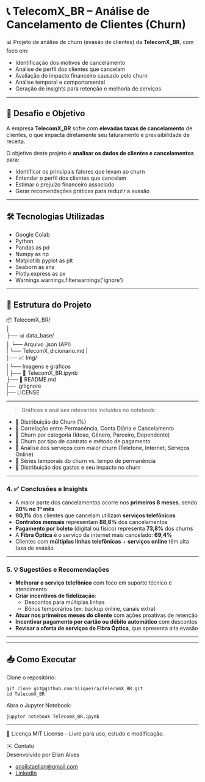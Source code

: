 # 📞 TelecomX_BR – Análise de Cancelamento de Clientes (Churn)

📊 Projeto de análise de churn (evasão de clientes) da **TelecomX_BR**, com foco em:
- Identificação dos motivos de cancelamento
- Análise de perfil dos clientes que cancelam
- Avaliação do impacto financeiro causado pelo churn
- Análise temporal e comportamental
- Geração de insights para retenção e melhoria de serviços

---

## 🎯 Desafio e Objetivo

A empresa **TelecomX_BR** sofre com **elevadas taxas de cancelamento** de clientes, o que impacta diretamente seu faturamento e previsibilidade de receita.

O objetivo deste projeto é **analisar os dados de clientes e cancelamentos** para:
- Identificar os principais fatores que levam ao churn
- Entender o perfil dos clientes que cancelam
- Estimar o prejuízo financeiro associado
- Gerar recomendações práticas para reduzir a evasão

---


## 🛠️ Tecnologias Utilizadas

- Google Colab
- Python
- Pandas as pd
- Numpy as np
- Matplotlib.pyplot as plt
- Seaborn as sns
- Plotly.express as px
- Warnings
  warnings.filterwarnings('ignore')

---

## 📁 Estrutura do Projeto

📦 TelecomX_BR/  
│  
├── 📊 data_base/  
│ └── Arquivo .json (API)  
| └── TelecomX_dicionario.md
|  
│── 📈 Img/  
| └── Imagens e gráficos  
|
├── 📓 TelecomX_BR.ipynb  
├── 📜 README.md  
|── .gitignore  
|── LICENSE  


---

> Gráficos e análises relevantes incluídos no notebook:

- 📌 Distribuição do Churn (%)
- 📌 Correlação entre Permanência, Conta Diária e Cancelamento
- 📌 Churn por categoria (Idoso, Gênero, Parceiro, Dependente)
- 📌 Churn por tipo de contrato e método de pagamento
- 📌 Análise dos serviços com maior churn (Telefone, Internet, Serviços Online)
- 📌 Séries temporais do churn vs. tempo de permanência
- 📌 Distribuição dos gastos e seu impacto no churn

---

### 4. ✅ Conclusões e Insights

- A maior parte dos cancelamentos ocorre nos **primeiros 8 meses**, sendo **20% no 1º mês**
- **90,1%** dos clientes que cancelam utilizam **serviços telefônicos**
- **Contratos mensais** representam **88,6%** dos cancelamentos
- **Pagamento por boleto** (digital ou físico) representa **73,8%** dos churns
- A **Fibra Óptica** é o serviço de internet mais cancelado: **69,4%**
- Clientes com **múltiplas linhas telefônicas** + **serviços online** têm alta taxa de evasão

---

### 5. 💡 Sugestões e Recomendações

- **Melhorar o serviço telefônico** com foco em suporte técnico e atendimento
- **Criar incentivos de fidelização**:
  - Descontos para múltiplas linhas
  - Bônus temporários (ex: backup online, canais extra)
- **Atuar nos primeiros meses do cliente** com ações proativas de retenção
- **Incentivar pagamento por cartão ou débito automático** com descontos
- **Revisar a oferta de serviços de Fibra Óptica**, que apresenta alta evasão

---

---

## 📥 Como Executar

Clone o repositório:

```
git clone git@github.com:Siiqueira/TelecomX_BR.git
cd TelecomX_BR
```
Abra o Jupyter Notebook:  
```
jupyter notebook TelecomX_BR.ipynb
```
---

📄 Licença
MIT License – Livre para uso, estudo e modificação.

✉️ Contato  
Desenvolvido por Ellan Alves  
- analistaellan@gmail.com
-  [LinkedIn](https://www.linkedin.com/in/ellan-alves-dados/)

